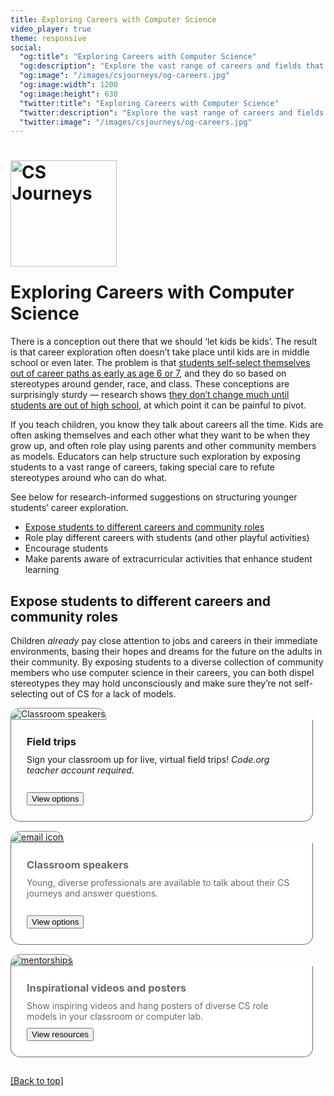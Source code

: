 ```yaml
---
title: Exploring Careers with Computer Science
video_player: true
theme: responsive
social:
  "og:title": "Exploring Careers with Computer Science"
  "og:description": "Explore the vast range of careers and fields that use computer science"
  "og:image": "/images/csjourneys/og-careers.jpg"
  "og:image:width": 1200
  "og:image:height": 630
  "twitter:title": "Exploring Careers with Computer Science"
  "twitter:description": "Explore the vast range of careers and fields that use computer science"
  "twitter:image": "/images/csjourneys/og-careers.jpg"
---
```

<link href="/css/tools.css" rel="stylesheet">
<a id="top"></a>
<h1><img src="/images/csjourneys/csjourneys.png" alt="CS Journeys" style="width:170px; max-width:100%;margin-bottom: 24px"/><br/>Exploring Careers with Computer Science</h1>
<p>There is a conception out there that we should ‘let kids be kids’. The result is that career exploration often doesn’t take place until kids are in middle school or even later. The problem is that <a href="https://www.bbc.com/news/education-50042459" target="_blank">students self-select themselves out of career paths as early as age 6 or 7</a>, and they do so based on stereotypes around gender, race, and class. These conceptions are surprisingly sturdy — research shows <a href="https://www.educationandemployers.org/wp-content/uploads/2021/03/Starting-early-Building-the-foundations-for-success.pdf" target="_blank">they don’t change much until students are out of high school</a>, at which point it can be painful to pivot.</p>
<p>If you teach children, you know they talk about careers all the time. Kids are often asking themselves and each other what they want to be when they grow up, and often role play using parents and other community members as models. Educators can help structure such exploration by exposing students to a vast range of careers, taking special care to refute stereotypes around who can do what.</p>
<p>See below for research-informed suggestions on structuring younger students’ career exploration.</p>

<ul>
    <li><a href="#careers">Expose students to different careers and community roles</a></li>
    <li>Role play different careers with students (and other playful activities)</li>
    <li>Encourage students</li>
    <li>Make parents aware of extracurricular activities that enhance student learning</li>
</ul>

<a id="careers"></a>
<h2>Expose students to different careers and community roles</h2>
<p>Children <i>already</i> pay close attention to jobs and careers in their immediate environments, basing their hopes and dreams for the future on the adults in their community. By exposing students to a diverse collection of community members who use computer science in their careers, you can both dispel stereotypes they may hold unconsciously and make sure they’re not self-selecting out of CS for a lack of models.</p>

<div class="col-33" style="padding-bottom:15px">
  <div class="tutorial-tile" style="padding-right:20px">
        <img class="tutorial-tile-img" src="/images/fill-485x235/csjourneys/coming-soon.png" style="max-width:100%; border: 0.5px solid #808080; border-radius: 15px 15px 0 0;" alt="Classroom speakers">
    <div class="tutorial-info" style="border: 1px solid #696969; border-top: none; border-radius: 0 0 15px 15px; padding: 15px 25px 25px 25px">
        <h3 class="tutorial-info-h" style="color: #dimgray; text-align: left; margin-top:10px; margin-bottom:10px"><strong>Field trips</strong></h3>
        <div class="smalltext" style="color: #dimgray; text-align: left; margin-bottom: 10px">Sign your classroom up for live, virtual field trips! <i>Code.org teacher account required</i>.</div>
        <br>
        <a class="linktag" id="guest-speakers" href="/csjourneys/engage-parents" target="_blank"><button>View options</button></a>
  </div>
</div>
</div>

<div class="col-33" style="padding-bottom:15px">
  <div class="tutorial-tile" style="padding-right:20px">
      <a class="linktag" id="letters-home" href="/csjourneys/engage-parents" target="_blank">
        <img class="tutorial-tile-img" src="/images/csjourneys/engage-parents.png" style="max-width:100%; border: 0.5px solid #808080; border-radius: 15px 15px 0 0" alt="email icon">
      </a>
    <div class="tutorial-info" style="background-color: #ffffff; border: 1px solid #696969; border-top: none; border-radius: 0 0 15px 15px; padding: 15px 25px 25px 25px">
        <h3 class="tutorial-info-h" style="color: dimgray; text-align: left; margin-top:10px; margin-bottom:10px"><strong>Classroom speakers</strong></h3>
        <div class="smalltext" style="color: dimgray; text-align: left; margin-bottom: 10px">Young, diverse professionals are available to talk about their CS journeys and answer questions.</div>
        <br>
        <a class="linktag" id="letters-home" href="/csjourneys/engage-parents" target="_blank"><button>View options</button></a>
  </div>
</div>
</div>

<div class="col-33" style="padding-bottom:15px">
  <div class="tutorial-tile" style="padding-right:20px">
      <a class="linktag" id="mentors" href="/beyond/mentors-and-community" target="_blank">
        <img class="tutorial-tile-img" src="/images/csjourneys/fill-485x235/mentorships.jpg" style="max-width:100%; border: 0.5px solid #808080; border-radius: 15px 15px 0 0" alt="mentorships">
      </a>
    <div class="tutorial-info" style="background-color: #ffffff; border: 1px solid #696969; border-top: none; border-radius: 0 0 15px 15px; padding: 15px 25px 25px 25px">
        <h3 class="tutorial-info-h" style="color: dimgray; text-align: left; margin-top:10px; margin-bottom:10px"><strong>Inspirational videos and posters</strong></h3>
        <div class="smalltext" style="color: dimgray; text-align: left; margin-bottom: 10px">Show inspiring videos and hang posters of diverse CS role models in your classroom or computer lab.</div>
        <a class="linktag" id="mentors" href="/beyond/mentors-and-community" target="_blank"><button>View resources</button></a>
  </div>
</div>
</div>

<div style="clear: both"></div>

<p><a href="#top">[Back to top]</a></p>
<br>
<br>